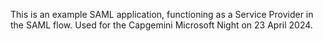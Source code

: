 This is an example SAML application, functioning as a Service Provider in the SAML flow. Used for the Capgemini Microsoft Night on 23 April 2024.
